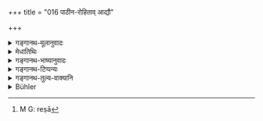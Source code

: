 +++
title = "016 पाठीन-रोहिताव् आद्यौ"

+++

<details><summary>गङ्गानथ-मूलानुवादः</summary>

The ‘Pāṭhīna’ and the ‘Rohita’ are fit to be eaten when used as offerings to gods or Pitṛs; the ‘Rājīva’, the ‘Siṃhatuṇḍa’ and the ‘Saśalka,’ (one may eaṭ) on all occasions—(16)
</details>

<details><summary>मेधातिथिः</summary>

[^४३]:
     M G: rājīvān siṃhatuṇḍāṃś ca saśalkāṃś

**पाठीनरोहितौ** मत्स्यजातिविशेषौ तयोर् हव्यकव्यनियोगेन श्राद्धादौ भक्ष्यताभ्यनुज्ञायते, नान्वाहिके भोजने । **राजीवसिंहतुण्डसशल्कानां** **सर्वशः** हव्यकव्याभ्याम् अन्यत्राप्य् अनिवृत्तिर् भोजने । **राजीवाः** पद्मवर्णाः कैश्चिद् इष्यन्ते । अपरैस् तु राजयो रेखा[^४४] येषां सन्ति । **सिंहतुण्डाह्** सिंहकृतिमुखाः । **सशल्काः** शकलिनः ॥ ५.१६ ॥


[^४४]:
     M G: reṣā
</details>

<details><summary>गङ्गानथ-भाष्यानुवादः</summary>

‘*Pāṭhīna*’ and ‘*Rohita*’—two particulars kinds of fish-having been mentioned as fit to be offered to Gods and to Pitṛs, the eating of these is permitted on the occasion of the performance of *Śrāddha* and other rites; and not in the course of ordinary daily food. As for the
*Rājīva*, the ‘*Siṃhatuṇḍa*’ and the ‘*Saśalka*’ fish on the other hand,
these are to be eaten ‘*on all occasions*’; *i.e*. they may be eaten also on occasions other than the offerings to Gods and to Pitṛs.

‘*Rājīva*’ some people regard this as standing for lotus-coloured fish. Others explain it as standing for those fish that are marked by lines.

‘*Siṃhatuṇḍa*,’—those having a lion-like face.

‘*Saśalka*’—is the same as the fish called ‘*Shakalin*.’—(16).
</details>

<details><summary>गङ्गानथ-टिप्पन्यः</summary>

Medhātithi and Govindarāja explain the meaning to be that “The Pāṭhīna
and the Rohita are to be eaten only when offered to the gods or Pitṛs,
and not ordinarily, while those enumerated in the second half are to be
eaten ‘*sarvasaḥ*’ at all times.”—Kullūka objects to this explanation on
the following grounds:—There is no authority for the view that the two
kinds of fish are to be offered at Śrāddhas, eaten only by the person
invited at it, not by the performer of the Śrāddha or other persons,
while the other kinds are to be eaten by others also;—in fact all other
authorities have placed all those mentioned here on the same footing.
Kullūka’s own explanation is as follows:—‘The *Pāṭhīna* and the *Rohita*
should be eaten, *as also* the *Rājīva* and the rest’;—and the phrase
‘*niyuktau havyakavyoḥ*’ he takes as standing by itself, in the sense
that ‘all things that are forbidden may be eaten, when one is threatened
with starvation, after they have been offered to the gods and Pitṛs.’

This verse is quoted in *Mitākṣarā* (on 1.178), which goes one farther
than Medhātithi, and adds that those enumerated in the second line also
are to be eaten only when offered at Śrāddhas and sacrifices;—and in
*Vīramitrodaya* (Āhnika, p. 547), which adds the following
notes:—‘*ādyau*’ means ‘are to be eaten’—when they are
‘*niyuktau*’—*i.e*., used for the purpose of *Śrāddha* and other
offerings;—‘*Pāṭhīna*’ is that which is also called ‘*Chandraka*,’
‘*Rājīva*’ is red-coloured, ‘*Siṃhatuṇḍa*,’ is that which has its mouth
like the lion’s, ‘*Saśalka*’ are fish covered with shell-like skin.

It is quoted in *Smṛtattva* (p. 449);—in *Hemādri* (Śrāddha, p.
577);—and in *Smṛtisāroddhāra* (p. 300), which explains ‘*niyuktau*,’ as
employed for Śrāddha and other purposes, and ‘*ādyau*’ as ‘may be
eaten,’ ‘*rājīva*’ as red-coloured.
</details>

<details><summary>गङ्गानथ-तुल्य-वाक्यानि</summary>

**(verses 5.15-16)  
**

See Comparative notes for [Verse
5.15].
</details>

<details><summary>Bühler</summary>

016	(But the fish called) Pathina and (that called) Rohita may be eaten, if used for offerings to the gods or to the manes; (one may eat) likewise Ragivas, Simhatundas, and Sasalkas on all (occasions).
</details>
